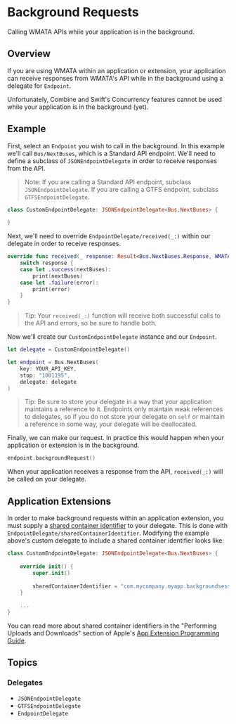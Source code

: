 # Background Requests

Calling WMATA APIs while your application is in the background.

## Overview

If you are using WMATA within an application or extension, your application can receive responses from WMATA's API while in the background using a delegate for ``Endpoint``.

Unfortunately, Combine and Swift's Concurrency features cannot be used while your application is in the background (yet).

## Example

First, select an ``Endpoint`` you wish to call in the background. In this example we'll call ``Bus/NextBuses``, which is a Standard API endpoint. We'll need to define a subclass of ``JSONEndpointDelegate`` in order to receive responses from the API.

> Note: If you are calling a Standard API endpoint, subclass ``JSONEndpointDelegate``. If you are calling a GTFS endpoint, subclass ``GTFSEndpointDelegate``.

```swift
class CustomEndpointDelegate: JSONEndpointDelegate<Bus.NextBuses> {
    
}
```

Next, we'll need to override ``EndpointDelegate/received(_:)`` within our delegate in order to receive responses.

```swift
override func received(_ response: Result<Bus.NextBuses.Response, WMATAError>) {
    switch response {
    case let .success(nextBuses):
        print(nextBuses)
    case let .failure(error):
        print(error)
    }
}
```

> Tip: Your `received(_:)` function will receive both successful calls to the API and errors, so be sure to handle both. 

Now we'll create our `CustomEndpointDelegate` instance and our `Endpoint`.

```swift
let delegate = CustomEndpointDelegate()

let endpoint = Bus.NextBuses(
    key: YOUR_API_KEY,
    stop: "1001195",
    delegate: delegate
)
```

> Tip: Be sure to store your delegate in a way that your application maintains a reference to it. Endpoints only maintain weak references to delegates, so if you do not store your delegate on `self` or maintain a reference in some way, your delegate will be deallocated.

Finally, we can make our request. In practice this would happen when your application or extension is in the background.

```swift
endpoint.backgroundRequest()
```

When your application receives a response from the API, `received(_:)` will be called on your delegate.

## Application Extensions

In order to make background requests within an application extension, you must supply a [shared container identifier](https://developer.apple.com/documentation/foundation/urlsessionconfiguration/1409450-sharedcontaineridentifier) to your delegate. This is done with ``EndpointDelegate/sharedContainerIdentifier``. Modifying the example above's custom delegate to include a shared container identifier looks like:

```swift
class CustomEndpointDelegate: JSONEndpointDelegate<Bus.NextBuses> {
    
    override init() {
        super.init()
        
        sharedContainerIdentifier = "com.mycompany.myapp.backgroundsession"
    }
    
    ...
}
```

You can read more about shared container identifiers in the "Performing Uploads and Downloads" section of Apple's [App Extension Programming Guide](https://developer.apple.com/library/archive/documentation/General/Conceptual/ExtensibilityPG/ExtensionScenarios.html#//apple_ref/doc/uid/TP40014214-CH21-SW1).

## Topics

### Delegates

- ``JSONEndpointDelegate``
- ``GTFSEndpointDelegate``
- ``EndpointDelegate``
